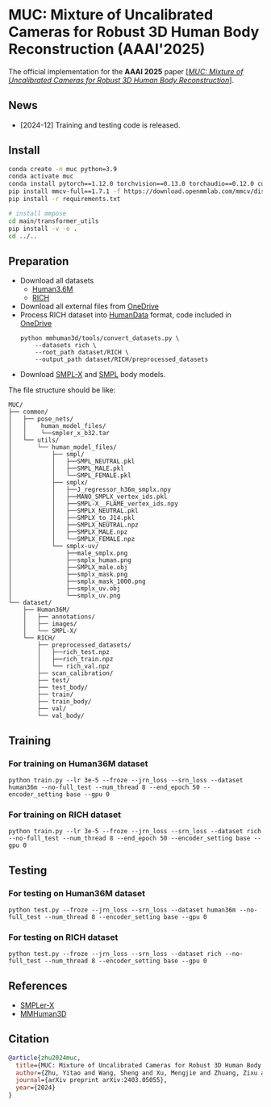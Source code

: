 # MUC: Mixture of Uncalibrated Cameras for Robust 3D Human Body Reconstruction (AAAI'2025)

The official implementation for the **AAAI 2025** paper \[[_MUC: Mixture of Uncalibrated Cameras for Robust 3D Human Body Reconstruction_](https://arxiv.org/pdf/2403.05055)\].

## News
- [2024-12] Training and testing code is released.

## Install
```bash
conda create -n muc python=3.9
conda activate muc
conda install pytorch==1.12.0 torchvision==0.13.0 torchaudio==0.12.0 cudatoolkit=11.3 -c pytorch -y
pip install mmcv-full==1.7.1 -f https://download.openmmlab.com/mmcv/dist/cu113/torch1.12.0/index.html
pip install -r requirements.txt

# install mmpose
cd main/transformer_utils
pip install -v -e .
cd ../..
```

## Preparation 
- Download all datasets          
  - [Human3.6M](http://vision.imar.ro/human3.6m/description.php)
  - [RICH](https://rich.is.tue.mpg.de/index.html)
- Download all external files from [OneDrive](https://1drv.ms/f/c/268d0615b5c36c55/EjLlyRa_RyRAt5m5ovluHXwBkx7pkbkMajLAytGql6MIxQ)
- Process RICH dataset into [HumanData](https://github.com/open-mmlab/mmhuman3d/blob/main/docs/human_data.md) format, code included in [OneDrive](https://1drv.ms/f/c/268d0615b5c36c55/EjLlyRa_RyRAt5m5ovluHXwBkx7pkbkMajLAytGql6MIxQ)
    ```
    python mmhuman3d/tools/convert_datasets.py \
        --datasets rich \
        --root_path dataset/RICH \
        --output_path dataset/RICH/preprocessed_datasets
    ```
- Download [SMPL-X](https://smpl-x.is.tue.mpg.de/) and [SMPL](https://smpl.is.tue.mpg.de/) body models.

The file structure should be like:
```
MUC/
├── common/
│   ├── pose_nets/
│   │    human_model_files/
│   │    └──smpler_x_b32.tar 
│   └── utils/
│       └── human_model_files/
│           ├── smpl/
│           │   ├──SMPL_NEUTRAL.pkl
│           │   ├──SMPL_MALE.pkl
│           │   └──SMPL_FEMALE.pkl
│           ├── smplx/
│           │   ├──J_regressor_h36m_smplx.npy
│           │   ├──MANO_SMPLX_vertex_ids.pkl
│           │   ├──SMPL-X__FLAME_vertex_ids.npy
│           │   ├──SMPLX_NEUTRAL.pkl
│           │   ├──SMPLX_to_J14.pkl
│           │   ├──SMPLX_NEUTRAL.npz
│           │   ├──SMPLX_MALE.npz
│           │   └──SMPLX_FEMALE.npz
│           └── smplx-uv/
│               ├──male_smplx.png
│               ├──smplx_human.png
│               ├──SMPLX_male.obj
│               ├──smplx_mask.png
│               ├──smplx_mask_1000.png
│               ├──smplx_uv.obj
│               └──smplx_uv.png
└── dataset/          
    ├── Human36M/
    │   ├── annotations/
    │   ├── images/
    │   └── SMPL-X/
    └── RICH/
        ├── preprocessed_datasets/
        │   ├──rich_test.npz
        │   ├──rich_train.npz
        │   └── rich_val.npz
        ├── scan_calibration/
        ├── test/
        ├── test_body/
        ├── train/
        ├── train_body/
        ├── val/
        └── val_body/
```

## Training
### For training on Human36M dataset
```
python train.py --lr 3e-5 --froze --jrn_loss --srn_loss --dataset human36m --no-full_test --num_thread 8 --end_epoch 50 --encoder_setting base --gpu 0
```
### For training on RICH dataset
```
python train.py --lr 3e-5 --froze --jrn_loss --srn_loss --dataset rich --no-full_test --num_thread 8 --end_epoch 50 --encoder_setting base --gpu 0
```

## Testing
### For testing on Human36M dataset
```
python test.py --froze --jrn_loss --srn_loss --dataset human36m --no-full_test --num_thread 8 --encoder_setting base --gpu 0
```
### For testing on RICH dataset
```
python test.py --froze --jrn_loss --srn_loss --dataset rich --no-full_test --num_thread 8 --encoder_setting base --gpu 0
```

## References
- [SMPLer-X](https://github.com/caizhongang/SMPLer-X)
- [MMHuman3D](https://github.com/open-mmlab/mmhuman3d)

## Citation
```bibtex
@article{zhu2024muc,
  title={MUC: Mixture of Uncalibrated Cameras for Robust 3D Human Body Reconstruction},
  author={Zhu, Yitao and Wang, Sheng and Xu, Mengjie and Zhuang, Zixu and Wang, Zhixin and Wang, Kaidong and Zhang, Han and Wang, Qian},
  journal={arXiv preprint arXiv:2403.05055},
  year={2024}
}
```
